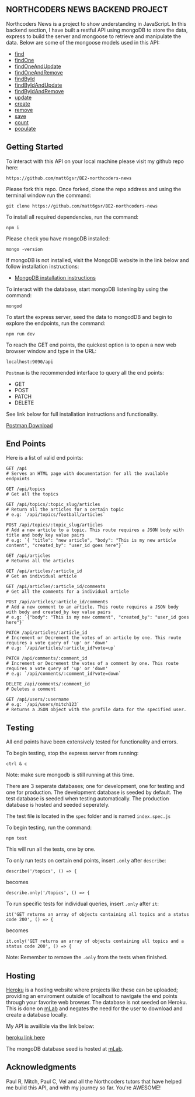 ## NORTHCODERS NEWS BACKEND PROJECT

Northcoders News is a project to show understanding in JavaScript. In this backend section, I have built a restful API using mongoDB to store the data, express to build the server and mongoose to retrieve and manipulate the data.
Below are some of the mongoose models used in this API:

- [find](http://mongoosejs.com/docs/api.html#model_Model.find)
- [findOne](http://mongoosejs.com/docs/api.html#model_Model.findOne)
- [findOneAndUpdate](http://mongoosejs.com/docs/api.html#model_Model.findOneAndUpdate)
- [findOneAndRemove](http://mongoosejs.com/docs/api.html#model_Model.findOneAndRemove)
- [findById](http://mongoosejs.com/docs/api.html#model_Model.findById)
- [findByIdAndUpdate](http://mongoosejs.com/docs/api.html#model_Model.findByIdAndUpdate)
- [findByIdAndRemove](http://mongoosejs.com/docs/api.html#model_Model.findByIdAndRemove)
- [update](http://mongoosejs.com/docs/api.html#model_Model.update)
- [create](https://mongoosejs.com/docs/api.html#model_Model.create)
- [remove](http://mongoosejs.com/docs/api.html#model_Model-remove)
- [save](http://mongoosejs.com/docs/api.html#model_Model-save)
- [count](http://mongoosejs.com/docs/api.html#model_Model.count)
- [populate](https://mongoosejs.com/docs/api.html#model_Model.populate)

## Getting Started

To interact with this API on your local machine please visit my github repo here:

```http
https://github.com/matt6gsr/BE2-northcoders-news
```

Please fork this repo.
Once forked, clone the repo address and using the terminal window run the command:

```
git clone https://github.com/matt6gsr/BE2-northcoders-news
```

To install all required dependencies, run the command:

```
npm i
```

Please check you have mongoDB installed:

```
mongo -version
```

If mongoDB is not installed, visit the MongoDB website in the link below and follow installation instructions:

- [MongoDB installation instructions](https://www.mongodb.com/)

To interact with the database, start mongoDB listening by using the command:

```
mongod
```

To start the express server, seed the data to mongodDB and begin to explore the endpoints, run the command:

```
npm run dev
```

To reach the GET end points, the quickest option is to open a new web browser window and type in the URL:

```http
localhost:9090/api
```

`Postman` is the recommended interface to query all the end points:

- GET
- POST
- PATCH
- DELETE

See link below for full installation instructions and functionality.

[Postman Download](https://www.getpostman.com/)

## End Points

Here is a list of valid end points:

```http
GET /api
# Serves an HTML page with documentation for all the available endpoints
```

```http
GET /api/topics
# Get all the topics
```

```http
GET /api/topics/:topic_slug/articles
# Return all the articles for a certain topic
# e.g: `/api/topics/football/articles`
```

```http
POST /api/topics/:topic_slug/articles
# Add a new article to a topic. This route requires a JSON body with title and body key value pairs
# e.g: `{ "title": "new article", "body": "This is my new article content", "created_by": "user_id goes here"}`
```

```http
GET /api/articles
# Returns all the articles
```

```http
GET /api/articles/:article_id
# Get an individual article
```

```http
GET /api/articles/:article_id/comments
# Get all the comments for a individual article
```

```http
POST /api/articles/:article_id/comments
# Add a new comment to an article. This route requires a JSON body with body and created_by key value pairs
# e.g: `{"body": "This is my new comment", "created_by": "user_id goes here"}`
```

```http
PATCH /api/articles/:article_id
# Increment or Decrement the votes of an article by one. This route requires a vote query of 'up' or 'down'
# e.g: `/api/articles/:article_id?vote=up`
```

```http
PATCH /api/comments/:comment_id
# Increment or Decrement the votes of a comment by one. This route requires a vote query of 'up' or 'down'
# e.g: `/api/comments/:comment_id?vote=down`
```

```http
DELETE /api/comments/:comment_id
# Deletes a comment
```

```http
GET /api/users/:username
# e.g: `/api/users/mitch123`
# Returns a JSON object with the profile data for the specified user.
```

## Testing

All end points have been extensively tested for functionality and errors.

To begin testing, stop the express server from running:

```
ctrl & c
```

Note: make sure mongodb is still running at this time.

There are 3 seperate databases; one for development, one for testing and one for production. The development database is seeded by default. The test database is seeded when testing automatically. The production database is hosted and seeded seperately.

The test file is located in the `spec` folder and is named `index.spec.js`

To begin testing, run the command:

```
npm test
```

This will run all the tests, one by one.

To only run tests on certain end points, insert `.only` after `describe`:

```
describe('/topics', () => {
```

becomes

```
describe.only('/topics', () => {
```

To run specific tests for individual queries, insert `.only` after `it`:

```
it('GET returns an array of objects containing all topics and a status code 200', () => {
```

becomes

```
it.only('GET returns an array of objects containing all topics and a status code 200', () => {
```

Note: Remember to remove the `.only` from the tests when finished.

## Hosting

[Heroku](https://www.heroku.com) is a hosting website where projects like these can be uploaded; providing an enviroment outside of localhost to navigate the end points through your favorite web browser. The database is not seeded on Heroku. This is done on [mLab](https://mlab.com/) and negates the need for the user to download and create a database locally.

My API is availible via the link below:

[heroku link here]()

The mongoDB database seed is hosted at [mLab](https://mlab.com/).

## Acknowledgments

Paul R, Mitch, Paul C, Vel and all the Northcoders tutors that have helped me build this API, and with my journey so far. You're AWESOME!
